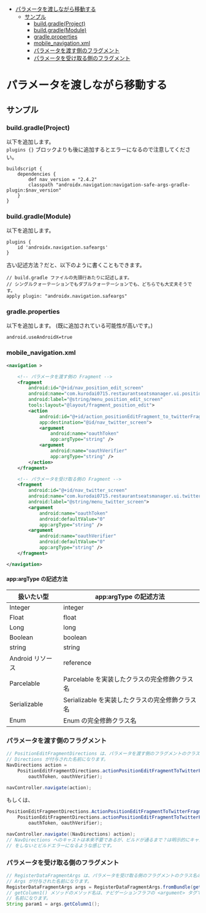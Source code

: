 <!-- TOC START min:1 max:3 link:true asterisk:false update:true -->
- [パラメータを渡しながら移動する](#パラメータを渡しながら移動する)
  - [サンプル](#サンプル)
    - [build.gradle(Project)](#buildgradleproject)
    - [build.gradle(Module)](#buildgradlemodule)
    - [gradle.properties](#gradleproperties)
    - [mobile_navigation.xml](#mobile_navigationxml)
    - [パラメータを渡す側のフラグメント](#パラメータを渡す側のフラグメント)
    - [パラメータを受け取る側のフラグメント](#パラメータを受け取る側のフラグメント)
<!-- TOC END -->


# パラメータを渡しながら移動する

## サンプル

### build.gradle(Project)

以下を追加します。  
`plugins {}` ブロックよりも後に追加するとエラーになるので注意してください。

```
buildscript {
    dependencies {
        def nav_version = "2.4.2"
        classpath "androidx.navigation:navigation-safe-args-gradle-plugin:$nav_version"
    }
}
```


### build.gradle(Module)

以下を追加します。

```
plugins {
    id 'androidx.navigation.safeargs'
}
```

古い記述方法？だと、以下のように書くこともできます。

```
// build.gradle ファイルの先頭行あたりに記述します。
// シングルクォーテーションでもダブルクォーテーションでも、どちらでも大丈夫そうです。
apply plugin: "androidx.navigation.safeargs"
```


### gradle.properties

以下を追加します。 (既に追加されている可能性が高いです。)

```
android.useAndroidX=true
```


### mobile_navigation.xml

```xml
<navigation >

    <!-- パラメータを渡す側の Fragment -->
    <fragment
        android:id="@+id/nav_position_edit_screen"
        android:name="com.kurodai0715.restaurantseatsmanager.ui.position_edit.PositionEditFragment"
        android:label="@string/menu_position_edit_screen"
        tools:layout="@layout/fragment_position_edit">
        <action
            android:id="@+id/action_positionEditFragment_to_twitterFragment"
            app:destination="@id/nav_twitter_screen">
            <argument
                android:name="oauthToken"
                app:argType="string" />
            <argument
                android:name="oauthVerifier"
                app:argType="string" />
        </action>
    </fragment>

    <!-- パラメータを受け取る側の Fragment -->
    <fragment
        android:id="@+id/nav_twitter_screen"
        android:name="com.kurodai0715.restaurantseatsmanager.ui.twitter_cooperation.TwitterCooperationFragment"
        android:label="@string/menu_twitter_screen">
        <argument
            android:name="oauthToken"
            android:defaultValue="0"
            app:argType="string" />
        <argument
            android:name="oauthVerifier"
            android:defaultValue="0"
            app:argType="string" />
    </fragment>

</navigation>
```


#### app:argType の記述方法

| 扱いたい型       | app:argType の記述方法                          |
|------------------|-------------------------------------------------|
| Integer          | integer                                         |
| Float            | float                                           |
| Long             | long                                            |
| Boolean          | boolean                                         |
| string           | string                                          |
| Android リソース | reference                                       |
| Parcelable       | Parcelable を実装したクラスの完全修飾クラス名   |
| Serializable     | Serializable を実装したクラスの完全修飾クラス名 |
| Enum             | Enum の完全修飾クラス名                         |


### パラメータを渡す側のフラグメント

```java
// PositionEditFragmentDirections は、パラメータを渡す側のフラグメントのクラス名の後ろに
// Directions が付与された名前になります。
NavDirections action =
    PositionEditFragmentDirections.actionPositionEditFragmentToTwitterFragment(
        oauthToken, oauthVerifier);

navController.navigate(action);
```

もしくは、

```java
PositionEditFragmentDirections.ActionPositionEditFragmentToTwitterFragment action =
    PositionEditFragmentDirections.actionPositionEditFragmentToTwitterFragment(
        oauthToken, oauthVerifier);

navController.navigate((NavDirections) action);
// NavDirections へのキャストは本来不要であるが、ビルドが通るまで？は明示的にキャスト
// をしないとビルドエラーになるような感じです。
```


### パラメータを受け取る側のフラグメント

```java
// RegisterDataFragmentArgs は、パラメータを受け取る側のフラグメントのクラス名の後ろに
// Args が付与された名前になります。
RegisterDataFragmentArgs args = RegisterDataFragmentArgs.fromBundle(getArguments());
// getColumn1() メソッドのメソッド名は、ナビゲーションフラフの <argument> タグで定義した
// 名前になります。
String param1 = args.getColumn1();
```
